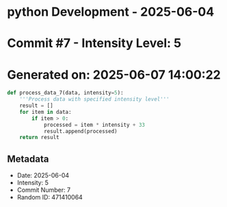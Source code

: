 ﻿# python Development - 2025-06-04
# Commit #7 - Intensity Level: 5
# Generated on: 2025-06-07 14:00:22
```python
def process_data_7(data, intensity=5):
    '''Process data with specified intensity level'''
    result = []
    for item in data:
        if item > 0:
            processed = item * intensity + 33
            result.append(processed)
    return result
```
## Metadata
- Date: 2025-06-04
- Intensity: 5
- Commit Number: 7
- Random ID: 471410064
